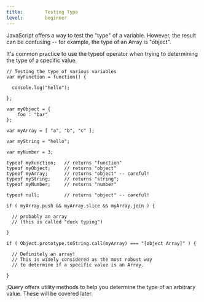 ```yaml
---
title:        Testing Type
level:        beginner
---
```


JavaScript offers a way to test the "type" of a variable. However, the result
can be confusing -- for example, the type of an Array is "object".

It's common practice to use the typeof operator when trying to determining the
type of a specific value.

```
// Testing the type of various variables
var myFunction = function() {

  console.log("hello");

};

var myObject = {
	foo : "bar"
};

var myArray = [ "a", "b", "c" ];

var myString = "hello";

var myNumber = 3;

typeof myFunction;   // returns "function"
typeof myObject;     // returns "object"
typeof myArray;      // returns "object" -- careful!
typeof myString;     // returns "string";
typeof myNumber;     // returns "number"

typeof null;         // returns "object" -- careful!

if ( myArray.push && myArray.slice && myArray.join ) {

  // probably an array
  // (this is called "duck typing")

}

if ( Object.prototype.toString.call(myArray) === "[object Array]" ) {

  // Definitely an array!
  // This is widely considered as the most robust way
  // to determine if a specific value is an Array.

}
```

jQuery offers utility methods to help you determine the type of an arbitrary
value. These will be covered later.
